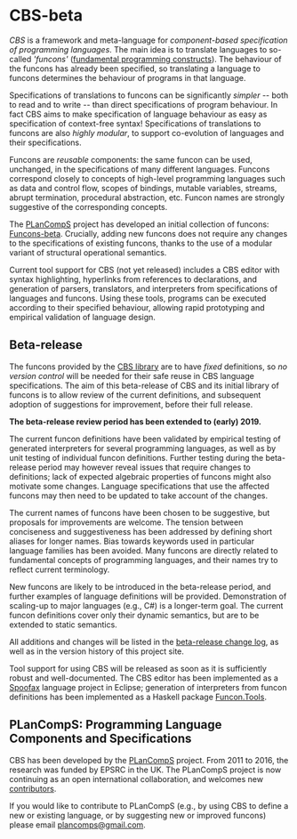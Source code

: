 CBS-beta
========

_CBS_ is a framework and meta-language for _component-based specification of
programming languages_. The main idea is to translate languages to so-called 
_'funcons'_ ([fundamental programming constructs]). The behaviour of the funcons
has already been specified, so translating a language to funcons determines the
behaviour of programs in that language.

Specifications of translations to funcons can be significantly _simpler_ -- both
to read and to write -- than direct specifications of program behaviour. In fact
CBS aims to make specification of language behaviour as easy as specification of
context-free syntax! Specifications of translations to funcons are also
_highly modular_, to support co-evolution of languages and their specifications. 

Funcons are _reusable_ components: the same funcon can be used, unchanged, in
the specifications of many different languages. Funcons correspond closely to
concepts of high-level programming languages such as data and control flow,
scopes of bindings, mutable variables, streams, abrupt termination, procedural
abstraction, etc. Funcon names are strongly suggestive of the corresponding
concepts.

The [PLanCompS] project has developed an initial collection of funcons:
[Funcons-beta]. Crucially, adding new funcons does not require any changes to
the specifications of existing funcons, thanks to the use of a modular variant
of structural operational semantics.

Current tool support for CBS (not yet released) includes a CBS editor with
syntax highlighting, hyperlinks from references to declarations, and generation
of parsers, translators, and interpreters from specifications of languages and
funcons. Using these tools, programs can be executed according to their
specified behaviour, allowing rapid prototyping and empirical validation of
language design.


Beta-release
------------

The funcons provided by the [CBS library] are to have *fixed* definitions, so 
*no version control* will be needed for their safe reuse in CBS language 
specifications. The aim of this beta-release of CBS and its initial library of
funcons is to allow review of the current definitions, and subsequent adoption
of suggestions for improvement, before their full release.

**The beta-release review period has been extended to (early) 2019.**

The current funcon definitions have been validated by empirical testing of
generated interpreters for several programming languages, as well as by unit
testing of individual funcon definitions. Further testing during the
beta-release period may however reveal issues that require changes to
definitions; lack of expected algebraic properties of funcons might
also motivate some changes. Language specifications that use the affected
funcons may then need to be updated to take account of the changes.

The current names of funcons have been chosen to be suggestive, but proposals
for improvements are welcome. The tension between conciseness and suggestiveness
has been addressed by defining short aliases for longer names. Bias towards
keywords used in particular language families has been avoided. Many funcons
are directly related to fundamental concepts of programming languages, and
their names try to reflect current terminology.

New funcons are likely to be introduced in the beta-release period, and further
examples of language definitions will be provided. Demonstration of scaling-up
to major languages (e.g., C#) is a longer-term goal. The current funcon
definitions cover only their dynamic semantics, but are to be extended to
static semantics.

All additions and changes will be listed in the [beta-release change log],
as well as in the version history of this project site.

Tool support for using CBS will be released as soon as it is sufficiently robust
and well-documented. The CBS editor has been implemented as a [Spoofax] language
project in Eclipse; generation of interpreters from funcon definitions has been
implemented as a Haskell package [Funcon.Tools].


PLanCompS: Programming Language Components and Specifications
----------

CBS has been developed by the [PLanCompS] project. From 2011 to 2016, the
research was funded by EPSRC in the UK. The PLanCompS project is now continuing
as an open international collaboration, and welcomes new [contributors]. 

If you would like to contribute to PLanCompS (e.g., by using CBS to define a new
or existing language, or by suggesting new or improved funcons) please email 
plancomps@gmail.com.

[Fundamental programming constructs]: Funcons-beta/index.md

[Funcons-beta]: Funcons-beta/index.md

[Languages-beta]: Languages-beta/index.md

[CBS library]: Funcons-beta/Funcons-Index/index.html

[Beta-release change log]: Changes.md

[Spoofax]: http://www.metaborg.org

[Funcon.Tools]: https://hackage.haskell.org/package/funcons-tools/docs/Funcons-Tools.html

[PLanCompS]: http://plancomps.org

[Contributors]: Contributors.md
